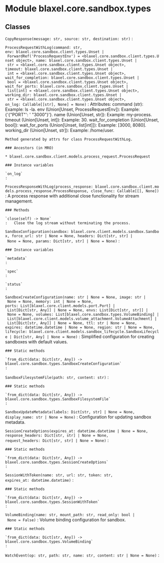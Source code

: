 Module blaxel.core.sandbox.types
================================

Classes
-------

`CopyResponse(message: str, source: str, destination: str)`
:   

`ProcessRequestWithLog(command: str, env: blaxel.core.sandbox.client.types.Unset | ForwardRef('ProcessRequestEnv') = <blaxel.core.sandbox.client.types.Unset object>, name: blaxel.core.sandbox.client.types.Unset | str = <blaxel.core.sandbox.client.types.Unset object>, timeout: blaxel.core.sandbox.client.types.Unset | int = <blaxel.core.sandbox.client.types.Unset object>, wait_for_completion: blaxel.core.sandbox.client.types.Unset | bool = <blaxel.core.sandbox.client.types.Unset object>, wait_for_ports: blaxel.core.sandbox.client.types.Unset | list[int] = <blaxel.core.sandbox.client.types.Unset object>, working_dir: blaxel.core.sandbox.client.types.Unset | str = <blaxel.core.sandbox.client.types.Unset object>, on_log: Callable[[str], None] = None)`
:   Attributes:
        command (str):  Example: ls -la.
        env (Union[Unset, ProcessRequestEnv]):  Example: {'{"PORT"': ' "3000"}'}.
        name (Union[Unset, str]):  Example: my-process.
        timeout (Union[Unset, int]):  Example: 30.
        wait_for_completion (Union[Unset, bool]):
        wait_for_ports (Union[Unset, list[int]]):  Example: [3000, 8080].
        working_dir (Union[Unset, str]):  Example: /home/user.
    
    Method generated by attrs for class ProcessRequestWithLog.

    ### Ancestors (in MRO)

    * blaxel.core.sandbox.client.models.process_request.ProcessRequest

    ### Instance variables

    `on_log`
    :

`ProcessResponseWithLog(process_response: blaxel.core.sandbox.client.models.process_response.ProcessResponse, close_func: Callable[[], None])`
:   A process response with additional close functionality for stream management.

    ### Methods

    `close(self) ‑> None`
    :   Close the log stream without terminating the process.

`SandboxConfiguration(sandbox: blaxel.core.client.models.sandbox.Sandbox, force_url: str | None = None, headers: Dict[str, str] | None = None, params: Dict[str, str] | None = None)`
:   

    ### Instance variables

    `metadata`
    :

    `spec`
    :

    `status`
    :

`SandboxCreateConfiguration(name: str | None = None, image: str | None = None, memory: int | None = None, ports: List[blaxel.core.client.models.port.Port] | List[Dict[str, Any]] | None = None, envs: List[Dict[str, str]] | None = None, volumes: List[blaxel.core.sandbox.types.VolumeBinding] | List[blaxel.core.client.models.volume_attachment.VolumeAttachment] | List[Dict[str, Any]] | None = None, ttl: str | None = None, expires: datetime.datetime | None = None, region: str | None = None, lifecycle: blaxel.core.client.models.sandbox_lifecycle.SandboxLifecycle | Dict[str, Any] | None = None)`
:   Simplified configuration for creating sandboxes with default values.

    ### Static methods

    `from_dict(data: Dict[str, Any]) ‑> blaxel.core.sandbox.types.SandboxCreateConfiguration`
    :

`SandboxFilesystemFile(path: str, content: str)`
:   

    ### Static methods

    `from_dict(data: Dict[str, Any]) ‑> blaxel.core.sandbox.types.SandboxFilesystemFile`
    :

`SandboxUpdateMetadata(labels: Dict[str, str] | None = None, display_name: str | None = None)`
:   Configuration for updating sandbox metadata.

`SessionCreateOptions(expires_at: datetime.datetime | None = None, response_headers: Dict[str, str] | None = None, request_headers: Dict[str, str] | None = None)`
:   

    ### Static methods

    `from_dict(data: Dict[str, Any]) ‑> blaxel.core.sandbox.types.SessionCreateOptions`
    :

`SessionWithToken(name: str, url: str, token: str, expires_at: datetime.datetime)`
:   

    ### Static methods

    `from_dict(data: Dict[str, Any]) ‑> blaxel.core.sandbox.types.SessionWithToken`
    :

`VolumeBinding(name: str, mount_path: str, read_only: bool | None = False)`
:   Volume binding configuration for sandbox.

    ### Static methods

    `from_dict(data: Dict[str, Any]) ‑> blaxel.core.sandbox.types.VolumeBinding`
    :

`WatchEvent(op: str, path: str, name: str, content: str | None = None)`
: